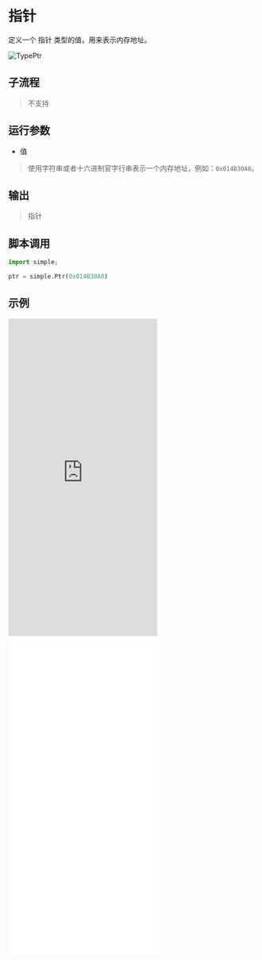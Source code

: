 # 指针 
定义一个 指针 类型的值，用来表示内存地址。

![TypePtr](./images/22.png ':size=90%')

## 子流程
> 不支持


## 运行参数

* 值

> 使用字符串或者十六进制官字行串表示一个内存地址，例如：`0x014B30A8`。


## 输出

> 指针    


## 脚本调用

```python
import simple;

ptr = simple.Ptr(0x014B30A8)

```

## 示例

<iframe type="text/html" height="640px" src="https://www.youtube.com/embed/CPdgl7wvmYs" frameborder="0"></iframe>

<iframe src="//player.bilibili.com/player.html?bvid=BV1zdAceNEEh&page=1&autoplay=0" height='640px' scrolling="no" frameborder="no" framespacing="0" allowfullscreen="true"></iframe>